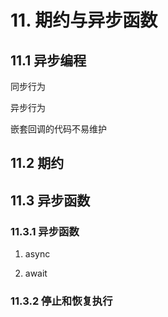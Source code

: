 # 11. 期约与异步函数

## 11.1 异步编程

同步行为

异步行为

嵌套回调的代码不易维护

## 11.2 期约

## 11.3 异步函数

### 11.3.1 异步函数

1. async

2. await

### 11.3.2 停止和恢复执行







